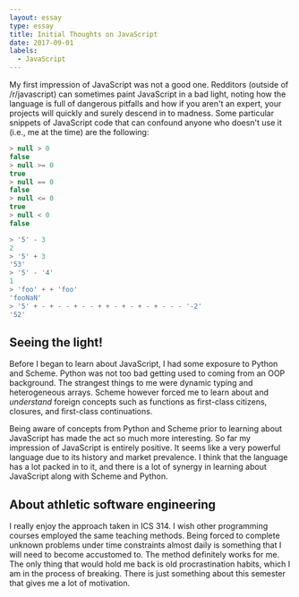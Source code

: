 ```yaml
---
layout: essay
type: essay
title: Initial Thoughts on JavaScript
date: 2017-09-01
labels:
  - JavaScript
---
```


My first impression of JavaScript was not a good one. Redditors (outside of /r/javascript) can sometimes paint JavaScript in a bad light, noting how the language is full of dangerous pitfalls and how if you aren't an expert, your projects will quickly and surely descend in to madness. Some particular snippets of JavaScript code that can confound anyone who doesn't use it (i.e., me at the time) are the following:

```javascript
> null > 0
false
> null >= 0
true
> null == 0
false
> null <= 0
true
> null < 0
false
```
```javascript
> '5' - 3
2
> '5' + 3
'53'
> '5' - '4'
1
> 'foo' + + 'foo'
'fooNaN'
> '5' + - + - - + - - + + - + - + - + - - - '-2'
'52'
``` 

## Seeing the light!

Before I began to learn about JavaScript, I had some exposure to Python and Scheme. Python was not too bad getting used to coming from an OOP background. The strangest things to me were dynamic typing and heterogeneous arrays. Scheme however forced me to learn about and *understand* foreign concepts such as functions as first-class citizens, closures, and first-class continuations.

Being aware of concepts from Python and Scheme prior to learning about JavaScript has made the act so much more interesting. So far my impression of JavaScript is entirely positive. It seems like a very powerful language due to its history and market prevalence. I think that the language has a lot packed in to it, and there is a lot of synergy in learning about JavaScript along with Scheme and Python.

## About athletic software engineering

I really enjoy the approach taken in ICS 314. I wish other programming courses employed the same teaching methods. Being forced to complete unknown problems under time constraints almost daily is something that I will need to become accustomed to. The method definitely works for me. The only thing that would hold me back is old procrastination habits, which I am in the process of breaking. There is just something about this semester that gives me a lot of motivation.
